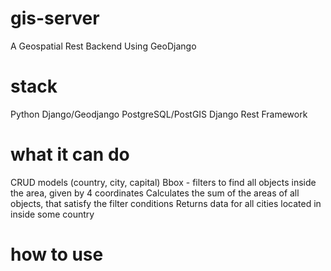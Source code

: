 # gis-server
A Geospatial Rest Backend Using GeoDjango

# stack
Python
Django/Geodjango
PostgreSQL/PostGIS
Django Rest Framework

# what it can do
CRUD models (country, city, capital)
Bbox - filters to find all objects inside the area, given by 4 coordinates
Calculates the sum of the areas of all objects, that satisfy the filter conditions
Returns data for all cities located in inside some country

# how to use
